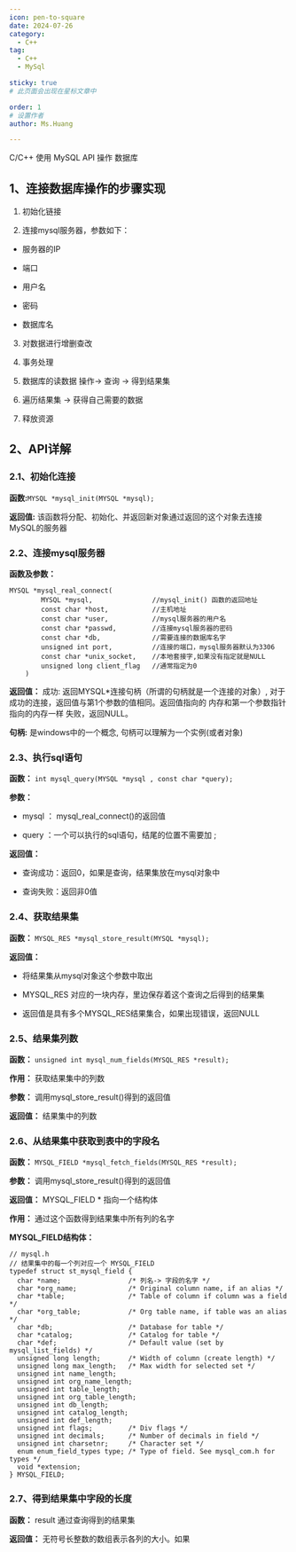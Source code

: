 ```yaml
---
icon: pen-to-square
date: 2024-07-26
category:
  - C++
tag:
  - C++
  - MySql

sticky: true
# 此页面会出现在星标文章中

order: 1
# 设置作者
author: Ms.Huang

---
```


C/C++ 使用 MySQL API 操作 数据库

## 1、连接数据库操作的步骤实现

1. 初始化链接
  
2. 连接mysql服务器，参数如下：
  

* 服务器的IP
  
* 端口
  
* 用户名
  
* 密码
  
* 数据库名
  

3. 对数据进行增删查改
  
4. 事务处理
  
5. 数据库的读数据 操作-> 查询 -> 得到结果集
  
6. 遍历结果集 -> 获得自己需要的数据
  
7. 释放资源
  

## 2、API详解

### 2.1、初始化连接

**函数:**`MYSQL *mysql_init(MYSQL *mysql);`

**返回值:** 该函数将分配、初始化、并返回新对象通过返回的这个对象去连接MySQL的服务器

### 2.2、连接mysql服务器

**函数及参数：**

    MYSQL *mysql_real_connect(
            MYSQL *mysql,               //mysql_init() 函数的返回地址
            const char *host,           //主机地址
            const char *user,           //mysql服务器的用户名
            const char *passwd,         //连接mysql服务器的密码
            const char *db,             //需要连接的数据库名字
            unsigned int port,          //连接的端口，mysql服务器默认为3306
            const char *unix_socket,    //本地套接字,如果没有指定就是NULL
            unsigned long client_flag   //通常指定为0
        )

**返回值：** 成功: 返回MYSQL*连接句柄（所谓的句柄就是一个连接的对象）, 对于成功的连接，返回值与第1个参数的值相同。返回值指向的 内存和第一个参数指针指向的内存一样 失败，返回NULL。

**句柄:** 是windows中的一个概念, 句柄可以理解为一个实例(或者对象)

### 2.3、执行sql语句

**函数：** `int mysql_query(MYSQL *mysql , const char *query);`

**参数：**

* mysql ： mysql_real_connect()的返回值
  
* query ：一个可以执行的sql语句，结尾的位置不需要加 ;
  

**返回值：**

* 查询成功：返回0，如果是查询，结果集放在mysql对象中
  
* 查询失败：返回非0值
  

### 2.4、获取结果集

**函数：** `MYSQL_RES *mysql_store_result(MYSQL *mysql);`

**返回值：**

* 将结果集从mysql对象这个参数中取出
  
* MYSQL_RES 对应的一块内存，里边保存着这个查询之后得到的结果集
  
* 返回值是具有多个MYSQL_RES结果集合，如果出现错误，返回NULL
  

### 2.5、结果集列数

**函数：** `unsigned int mysql_num_fields(MYSQL_RES *result);`

**作用：** 获取结果集中的列数

**参数：** 调用mysql_store_result()得到的返回值

**返回值：** 结果集中的列数

### 2.6、从结果集中获取到表中的字段名

**函数：** `MYSQL_FIELD *mysql_fetch_fields(MYSQL_RES *result);`

**参数：** 调用mysql_store_result()得到的返回值

**返回值：** MYSQL_FIELD * 指向一个结构体

**作用：** 通过这个函数得到结果集中所有列的名字

**MYSQL_FIELD结构体：**

    // mysql.h
    // 结果集中的每一个列对应一个 MYSQL_FIELD
    typedef struct st_mysql_field {
      char *name;                 /* 列名-> 字段的名字 */
      char *org_name;             /* Original column name, if an alias */
      char *table;                /* Table of column if column was a field */
      char *org_table;            /* Org table name, if table was an alias */
      char *db;                   /* Database for table */
      char *catalog;              /* Catalog for table */
      char *def;                  /* Default value (set by mysql_list_fields) */
      unsigned long length;       /* Width of column (create length) */
      unsigned long max_length;   /* Max width for selected set */
      unsigned int name_length;
      unsigned int org_name_length;                                                                                        
      unsigned int table_length;
      unsigned int org_table_length;
      unsigned int db_length;
      unsigned int catalog_length;
      unsigned int def_length;
      unsigned int flags;         /* Div flags */
      unsigned int decimals;      /* Number of decimals in field */
      unsigned int charsetnr;     /* Character set */
      enum enum_field_types type; /* Type of field. See mysql_com.h for types */
      void *extension;
    } MYSQL_FIELD;

### 2.7、得到结果集中字段的长度

**函数：** result 通过查询得到的结果集

**返回值：** 无符号长整数的数组表示各列的大小。如果